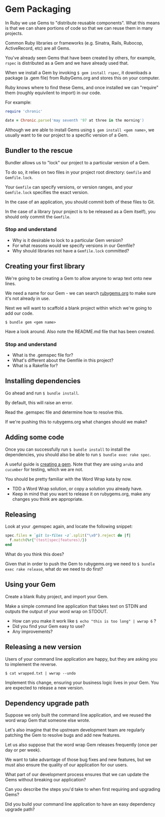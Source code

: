 # Gem Packaging

In Ruby we use Gems to "distribute reusable components". What this means is that we can share portions of code so that we can reuse them in many projects.

Common Ruby libraries or frameworks (e.g. Sinatra, Rails, Rubocop, ActiveRecord, etc) are all Gems.

You've already seen Gems that have been created by others, for example, `rspec` is distributed as a Gem and we have already used that.

When we install a Gem by invoking `$ gem install rspec`, it downloads a package (a .gem file) from RubyGems.org and stores this on your computer.

Ruby knows where to find these Gems, and once installed we can "require" them (roughly equivilent to import) in our code. 

For example:

```Ruby
require 'chronic'

date = Chronic.parse('may seventh '97 at three in the morning')
```

Although we are able to install Gems using `$ gem install <gem name>`, we usually want to tie our project to a specific version of a Gem.

## Bundler to the rescue

Bundler allows us to "lock" our project to a particular version of a Gem.

To do so, it relies on two files in your project root directory: `Gemfile` and `Gemfile.lock`. 

Your `Gemfile` can specify versions, or version ranges, and your `Gemfile.lock` specifies the exact version.

In the case of an application, you should commit both of these files to Git.

In the case of a library (your project is to be released as a Gem itself), you should only commit the `Gemfile`.

### Stop and understand

* Why is it desirable to lock to a particular Gem version?
* For what reasons would we specify versions in our Gemfile?
* Why should libraries not have a `Gemfile.lock` committed?

## Creating your first library

We're going to be creating a Gem to allow anyone to wrap text onto new lines.

We need a name for our Gem - we can search [rubygems.org](https://rubygems.org/) to make sure it's not already in use.

Next we will want to scaffold a blank project within which we're going to add our code.

`$ bundle gem <gem name>`

Have a look around. Also note the README.md file that has been created.

### Stop and understand

* What is the .gemspec file for?
* What's different about the Gemfile in this project?
* What is a Rakefile for?

## Installing dependencies

Go ahead and run `$ bundle install`.

By default, this will raise an error. 

Read the .gemspec file and determine how to resolve this.

If we're pushing this to rubygems.org what changes should we make?

## Adding some code

Once you can successfully run `$ bundle install` to install the dependencies, you should also be able to run `$ bundle exec rake spec`.

A useful guide is [creating a gem](https://bundler.io/v1.16/guides/creating_gem.html#how-to-create-a-ruby-gem-with-bundler). Note that they are using `aruba` and `cucumber` for testing, which we are not.

You should be pretty familiar with the Word Wrap kata by now. 

* TDD a Word Wrap solution, or copy a solution you already have.
* Keep in mind that you want to release it on rubygems.org, make any changes you think are appropriate.

## Releasing

Look at your .gemspec again, and locate the following snippet:

```ruby
spec.files = `git ls-files -z`.split("\x0").reject do |f|
  f.match(%r{^(test|spec|features)/})
end
```

What do you think this does?

Given that in order to push the Gem to rubygems.org we need to `$ bundle exec rake release`, what do we need to do first?

## Using your Gem

Create a blank Ruby project, and import your Gem.

Make a simple command line application that takes text on STDIN and outputs the output of your word wrap on STDOUT.

* How can you make it work like `$ echo "this is too long" | wwrap 6` ?
* Did you find your Gem easy to use?
* Any improvements?

## Releasing a new version

Users of your command line application are happy, but they are asking you to implement the reverse.

`$ cat wrapped.txt | wwrap --undo`

Implement this change, ensuring your business logic lives in your Gem. You are expected to release a new version.

## Dependency upgrade path

Suppose we only built the command line application, and we reused the word wrap Gem that someone else wrote.

Let's also imagine that the upstream development team are regularly patching the Gem to resolve bugs and add new features.

Let us also suppose that the word wrap Gem releases frequently (once per day or per week).

We want to take advantage of those bug fixes and new features, but we must also ensure the quality of our application for our users.

What part of our development process ensures that we can update the Gems without breaking our application?

Can you describe the steps you'd take to when first requiring and upgrading Gems?

Did you build your command line application to have an easy dependency upgrade path?

